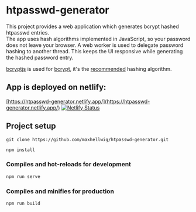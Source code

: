 # htpasswd-generator

This project provides a web application which generates bcrypt hashed htpasswd entries.  
The app uses hash algorithms implemented in JavaScript, so your password does not leave your browser.
A web worker is used to delegate password hashing to another thread. This keeps the UI responsive while generating the hashed password entry.

[bcryptjs](https://github.com/dcodeIO/bcrypt.js/) is used for [bcrypt](https://en.wikipedia.org/wiki/Bcrypt), it's the [recommended](https://httpd.apache.org/docs/2.4/programs/htpasswd.html) hashing algorithm.

## App is deployed on netlify:
[https://htpasswd-generator.netlify.app/](https://htpasswd-generator.netlify.app/)
[![Netlify Status](https://api.netlify.com/api/v1/badges/402b6d07-1479-45f1-b571-528198eeadda/deploy-status)](https://app.netlify.com/sites/htpasswd-generator/deploys)

## Project setup

```
git clone https://github.com/maxhellwig/htpasswd-generator.git
```

```
npm install
```

### Compiles and hot-reloads for development

```
npm run serve
```

### Compiles and minifies for production

```
npm run build
```
